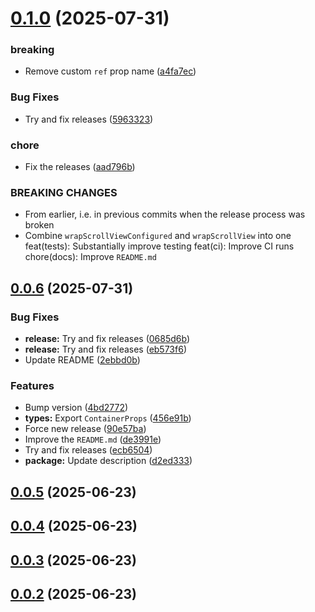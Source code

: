 # [0.1.0](https://github.com/filiphsps/react-native-scroll-to-child/compare/v0.0.6...v0.1.0) (2025-07-31)


### breaking

* Remove custom `ref` prop name ([a4fa7ec](https://github.com/filiphsps/react-native-scroll-to-child/commit/a4fa7ecfd5a81a4fe92b755ec6489db4ccd4c78b))


### Bug Fixes

* Try and fix releases ([5963323](https://github.com/filiphsps/react-native-scroll-to-child/commit/5963323b0475524ec82730fe9b06b0344bdafc38))


### chore

* Fix the releases ([aad796b](https://github.com/filiphsps/react-native-scroll-to-child/commit/aad796b8be904faa909ae44be8529a47c3fc4b38))


### BREAKING CHANGES

* From earlier, i.e. in previous commits when the release process was broken
* Combine `wrapScrollViewConfigured` and `wrapScrollView` into one
feat(tests): Substantially improve testing
feat(ci): Improve CI runs
chore(docs): Improve `README.md`

## [0.0.6](https://github.com/filiphsps/react-native-scroll-to-child/compare/v0.0.5...v0.0.6) (2025-07-31)


### Bug Fixes

* **release:** Try and fix releases ([0685d6b](https://github.com/filiphsps/react-native-scroll-to-child/commit/0685d6b844b5411ff33f99930d381fd3c204a4b3))
* **release:** Try and fix releases ([eb573f6](https://github.com/filiphsps/react-native-scroll-to-child/commit/eb573f6bc372263bf18cd9b594302a1c3708a74a))
* Update README ([2ebbd0b](https://github.com/filiphsps/react-native-scroll-to-child/commit/2ebbd0b5acfeb0d661ebafb45f8cd7d2c8255cdc))


### Features

* Bump version ([4bd2772](https://github.com/filiphsps/react-native-scroll-to-child/commit/4bd2772bda9dbef95de41c8f90717f31c1631738))
* **types:** Export `ContainerProps` ([456e91b](https://github.com/filiphsps/react-native-scroll-to-child/commit/456e91b83b950081fd3413f9c3baa03d5e63f4e9))
* Force new release ([90e57ba](https://github.com/filiphsps/react-native-scroll-to-child/commit/90e57bad8e4070a8efcbf06de20f449b8b086533))
* Improve the `README.md` ([de3991e](https://github.com/filiphsps/react-native-scroll-to-child/commit/de3991e14ee9203ae13828173f87350a853bd6fe))
* Try and fix releases ([ecb6504](https://github.com/filiphsps/react-native-scroll-to-child/commit/ecb6504615e7966a4cdf09d88f223c9162f0cf7b))
* **package:** Update description ([d2ed333](https://github.com/filiphsps/react-native-scroll-to-child/commit/d2ed33369fc1401ecb5be2608279b7beaf73b48e))

## [0.0.5](https://github.com/filiphsps/react-native-scroll-to-child/compare/v0.0.4...v0.0.5) (2025-06-23)

## [0.0.4](https://github.com/filiphsps/react-native-scroll-to-child/compare/v0.0.3...v0.0.4) (2025-06-23)

## [0.0.3](https://github.com/filiphsps/react-native-scroll-to-child/compare/v0.0.2...v0.0.3) (2025-06-23)

## [0.0.2](https://github.com/filiphsps/react-native-scroll-to-child/compare/v0.0.1...v0.0.2) (2025-06-23)
